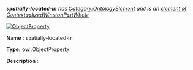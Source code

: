 ___spatially-located-in__ 
 has
 [Category:OntologyElement](../../Category/OntologyElement "Category:OntologyElement") 
 and is an
 [element of](../../Property/ElementOf "Property:ElementOf") 
[ContextualizedWinstonPartWhole](../../Submissions/ContextualizedWinstonPartWhole "Submissions:ContextualizedWinstonPartWhole")_




  





[![ObjectProperty](../../images/thumb/c/c3/ObjectProperty.gif/45px-ObjectProperty.gif)](../../Image/ObjectProperty.gif "ObjectProperty")


__Name__ 
 : spatially-located-in
 



__Type:__ 
 owl:ObjectProperty
 



__Description__ 
 :